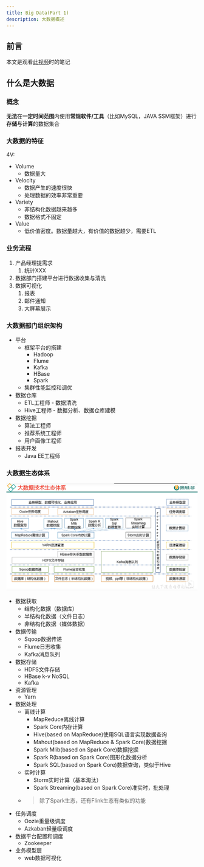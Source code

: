 ```yaml
---
title: Big Data(Part 1)
description: 大数据概述
---
```


## 前言

本文是观看[此视频](https://www.bilibili.com/video/BV1cW411r7c5)时的笔记

## 什么是大数据

### 概念

**无法**在**一定时间范围**内使用**常规软件/工具**（比如MySQL，JAVA SSM框架）进行**存储与计算**的数据集合

### 大数据的特征

4V:

- Volume
  - 数据量大
- Velocity
  - 数据产生的速度很快
  - 处理数据的效率非常重要
- Variety
  - 非结构化数据越来越多
  - 数据格式不固定
- Value
  - 低价值密度。数据量越大，有价值的数据越少，需要ETL

### 业务流程

1. 产品经理提需求
   1. 统计XXX
2. 数据部门搭建平台进行数据收集与清洗
3. 数据可视化
   1. 报表
   2. 邮件通知
   3. 大屏幕展示

### 大数据部门组织架构

- 平台
  - 框架平台的搭建
    - Hadoop
    - Flume
    - Kafka
    - HBase
    - Spark
  - 集群性能监控和调优
- 数据仓库
  - ETL工程师 - 数据清洗
  - Hive工程师 - 数据分析、数据仓库建模
- 数据挖掘
  - 算法工程师
  - 推荐系统工程师
  - 用户画像工程师
- 报表开发
  - Java EE工程师

### 大数据生态体系

![1-1](./_img/1-1.png)

- 数据获取
  - 结构化数据（数据库）
  - 半结构化数据（文件日志）
  - 非结构化数据（媒体数据）
- 数据传输
  - Sqoop数据传递
  - Flume日志收集
  - Kafka消息队列
- 数据存储
  - HDFS文件存储
  - HBase k-v NoSQL
  - Kafka
- 资源管理
  - Yarn
- 数据处理
  - 离线计算
    - MapReduce离线计算
    - Spark Core内存计算
    - Hive(based on MapReduce)使用SQL语言实现数据查询
    - Mahout(based on MapReduce & Spark Core)数据挖掘
    - Spark Mlib(based on Spark Core)数据挖掘
    - Spark R(based on Spark Core)图形化数据分析
    - Spark SQL(based on Spark Core)数据查询，类似于Hive
  - 实时计算
    - Storm实时计算（基本淘汰）
    - Spark Streaming(based on Spark Core)准实时，批处理
  - > 除了Spark生态，还有Flink生态有类似的功能
- 任务调度
  - Oozie重量级调度
  - Azkaban轻量级调度
- 数据平台配置和调度
  - Zookeeper
- 业务模型层
  - web数据可视化